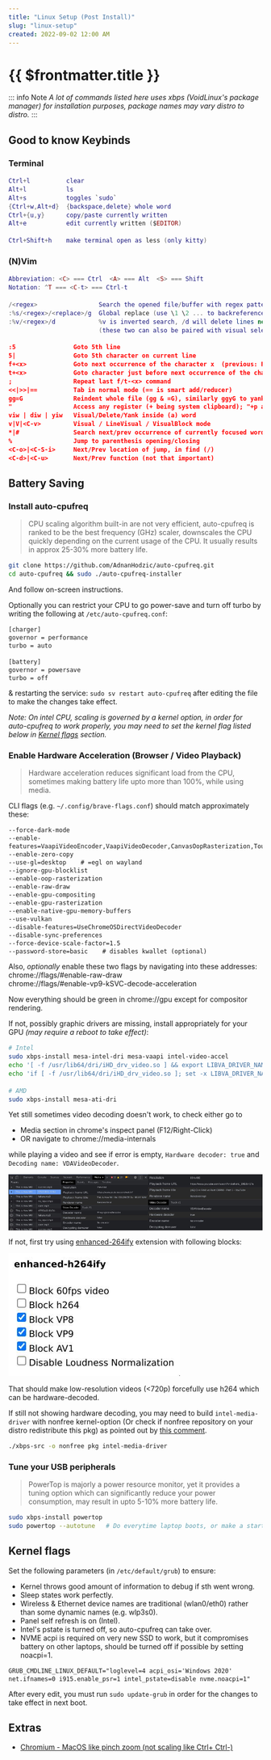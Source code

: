 ```yaml
---
title: "Linux Setup (Post Install)"
slug: "linux-setup"
created: 2022-09-02 12:00 AM
---
```


<h1>{{ $frontmatter.title }}</h1>

::: info Note
*A lot of commands listed here uses xbps (VoidLinux's package manager) for installation purposes, package names may vary distro to distro.*
:::

## Good to know Keybinds

### Terminal

```lua
Ctrl+l          clear
Alt+l           ls
Alt+s           toggles `sudo`
{Ctrl+w,Alt+d}  {backspace,delete} whole word
Ctrl+{u,y}      copy/paste currently written
Alt+e           edit currently written ($EDITOR)

Ctrl+Shift+h    make terminal open as less (only kitty)
```

### (N)Vim

```lua
Abbreviation: <C> === Ctrl  <A> === Alt  <S> === Shift
Notation: ^T === <C-t> === Ctrl-t

/<regex>                 Search the opened file/buffer with regex pattern
:%s/<regex>/<replace>/g  Global replace (use \1 \2 ... to backreference groups), removing g replaces first occurrence on each line only
:%v/<regex>/d            %v is inverted search, /d will delete lines not matching the regex
                         (these two can also be paired with visual selection, only difference is that it doesn\'t require % after :)

:5                Goto 5th line
5|                Goto 5th character on current line
f+<x>             Goto next occurrence of the character x  (previous: F)
t+<x>             Goto character just before next occurrence of the character x (previous: T)
;                 Repeat last f/t-<x> command
<<|>>|==          Tab in normal mode (== is smart add/reducer)
gg=G              Reindent whole file (gg & =G), similarly ggyG to yank file
"                 Access any register (+ being system clipboard); "+p and "+y being paste and copy respectively
viw | diw | yiw   Visual/Delete/Yank inside (a) word
v|V|<C-v>         Visual / LineVisual / VisualBlock mode
*|#               Search next/prev occurrence of currently focused word
%                 Jump to parenthesis opening/closing
<C-o>|<C-S-i>     Next/Prev location of jump, in find (/)
<C-d>|<C-u>       Next/Prev function (not that important)
```


## Battery Saving

### Install auto-cpufreq

<blockquote>
CPU scaling algorithm built-in are not very efficient, auto-cpufreq is ranked to be the best frequency (GHz) scaler, downscales the CPU quickly depending on the current usage of the CPU. It usually results in approx 25-30% more battery life.
</blockquote>

```bash
git clone https://github.com/AdnanHodzic/auto-cpufreq.git
cd auto-cpufreq && sudo ./auto-cpufreq-installer
```

And follow on-screen instructions.

Optionally you can restrict your CPU to go power-save and turn off turbo by writing the following at `/etc/auto-cpufreq.conf`:

```
[charger]
governor = performance
turbo = auto

[battery]
governor = powersave
turbo = off
```

& restarting the service: `sudo sv restart auto-cpufreq` after editing the file to make the changes take effect.

*Note: On intel CPU, scaling is governed by a kernel option, in order for auto-cpufreq to work properly, you may need to set the kernel flag listed below in [Kernel flags](#kernel-flags) section.*

### Enable Hardware Acceleration (Browser / Video Playback)

<blockquote>
Hardware acceleration reduces significant load from the CPU, sometimes making battery life upto more than 100%, while using media.
</blockquote>

CLI flags (e.g. `~/.config/brave-flags.conf`) should match approximately these:

```
--force-dark-mode
--enable-features=VaapiVideoEncoder,VaapiVideoDecoder,CanvasOopRasterization,TouchpadOverscrollHistoryNavigation,WebUIDarkMode
--enable-zero-copy
--use-gl=desktop    # =egl on wayland
--ignore-gpu-blocklist
--enable-oop-rasterization
--enable-raw-draw
--enable-gpu-compositing
--enable-gpu-rasterization
--enable-native-gpu-memory-buffers
--use-vulkan
--disable-features=UseChromeOSDirectVideoDecoder
--disable-sync-preferences
--force-device-scale-factor=1.5
--password-store=basic    # disables kwallet (optional)
```

Also, *optionally* enable these two flags by navigating into these addresses:<br>
chrome://flags/#enable-raw-draw<br>
chrome://flags/#enable-vp9-kSVC-decode-acceleration

Now everything should be green in chrome://gpu except for compositor rendering.

If not, possibly graphic drivers are missing, install appropriately for your GPU *(may require a reboot to take effect)*:

```bash
# Intel
sudo xbps-install mesa-intel-dri mesa-vaapi intel-video-accel
echo '[ -f /usr/lib64/dri/iHD_drv_video.so ] && export LIBVA_DRIVER_NAME=iHD' >> ~/.bashrc
echo 'if [ -f /usr/lib64/dri/iHD_drv_video.so ]; set -x LIBVA_DRIVER_NAME iHD; end' >> ~/.config/fish/config.fish

# AMD
sudo xbps-install mesa-ati-dri
```

Yet still sometimes video decoding doesn't work, to check either go to
* Media section in chrome's inspect panel (F12/Right-Click)
* OR navigate to chrome://media-internals

while playing a video and see if error is empty, `Hardware decoder: true` and `Decoding name: VDAVideoDecoder`.

<div style="display: flex; flex-direction: row;">
  <img src="./linux-setup/battery-saving-video-decoding.jpg" width="55%" />
  <img src="./linux-setup/battery-saving-video-decoding-true.jpg" width="45%" />
</div>

If not, first try using [enhanced-264ify](https://chrome.google.com/webstore/detail/enhanced-h264ify/omkfmpieigblcllmkgbflkikinpkodlk) extension with following blocks:

![enhanced-264ify extension](./linux-setup/battery-saving-enhanced-264ify.jpg)

That should make low-resolution videos (<720p) forcefully use h264 which can be hardware-decoded.

If still not showing hardware decoding, you may need to build `intel-media-driver` with nonfree kernel-option (Or check if nonfree repository on your distro redistribute this pkg) as pointed out by [this comment](https://github.com/saiarcot895/chromium-ubuntu-build/issues/98#issuecomment-757710499).
```bash
./xbps-src -o nonfree pkg intel-media-driver
```

### Tune your USB peripherals

<blockquote>
PowerTop is majorly a power resource monitor, yet it provides a tuning option which can significantly reduce your power consumption, may result in upto 5-10% more battery life.
</blockquote>

```bash
sudo xbps-install powertop
sudo powertop --autotune   # Do everytime laptop boots, or make a startup script
```

## Kernel flags

Set the following parameters (in `/etc/default/grub`) to ensure:
* Kernel throws good amount of information to debug if sth went wrong.
* Sleep states work perfectly.
* Wireless & Ethernet device names are traditional (wlan0/eth0) rather than some dynamic names (e.g. wlp3s0).
* Panel self refresh is on (Intel).
* Intel's pstate is turned off, so auto-cpufreq can take over.
* NVME acpi is required on very new SSD to work, but it compromises battery on other laptops, should be turned off if possible by setting noacpi=1.

```
GRUB_CMDLINE_LINUX_DEFAULT="loglevel=4 acpi_osi='Windows 2020' net.ifnames=0 i915.enable_psr=1 intel_pstate=disable nvme.noacpi=1"
```

After every edit, you must run `sudo update-grub` in order for the changes to take effect in next boot.

<!--
## Cassowary (100% Windows App compatibility)

Unlike [Wine](https://www.winehq.org), which often breaks itself when you need something like two applications co-working together or when you need to use applications like MS Word or any Heavy video-editor which extensively uses Win32 and Microsoft APIs, The [Cassowary](https://github.com/casualsnek/cassowary) will fully support running all of them with native experience.

Under the hood, it'll use a Windows VM which can autosuspend itself when not under use to lower the power consumption while giving back 100% application compatibility without any hard to setup path. You can make windows installation as custom as you like, you just need to turn on RDP and install cassowary guest tools for forwarding the application to your linux host and make application shortcuts for directly opening them.

I'd be using [quickemu](https://github.com/quickemu-project/quickemu) for quickly setting up the VM without hassle... Prebuilt void-pkg is [here](https://github.com/Animeshz/void-xpackages). Use gpu passthrough helper for GPU forwarding (optional).
```bash
sudo xbps-install quickemu spice-vdagent

# Find for your distro here: https://github.com/pavolelsig
git clone https://github.com/oSoWoSo/passthrough_helper_void && cd passthrough_helper_void
chmod +x *.sh
sudo ./gpu_passthrough.sh

quickget windows 10
echo 'cpu_cores="4"' >> windows-10.conf  # optional
echo 'port_forwards=("7220:7220")' >> windows-10.conf
quickemu --vm windows-10.conf --display spice

# Download & Install for copy paste (in Windows VM)
# https://www.spice-space.org/download/windows/spice-guest-tools/spice-guest-tools-latest.exe

# Enable RDP & Change RDP Port to 7220 (in Windows VM)
# Win+I -> System -> Remote Desktop

sudo xbps-install freerdp libvirt-python3
pip install PyQt5

wget https://github.com/casualsnek/cassowary/releases/download/0.6/cassowary-0.6-py3-none-any.whl
pip install cassowary*

python3 -m cassowary -a
# Set VM IP as `127.0.0.1`, rest from get from rdp settings and `hostname` command in cmd/powershell.
# Save Settings & Reconnect
# Goto: Guest app, and create shortcuts
```
-->


## Extras

* [Chromium - MacOS like pinch zoom (not scaling like Ctrl+ Ctrl-)](https://www.reddit.com/r/linux/comments/rmuh0o/finally_macoswindows_like_touchpad_zoom_gesture)
